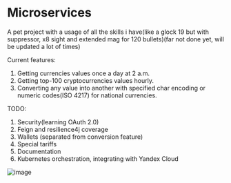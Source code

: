 # Microservices
A pet project with a usage of all the skills i have(like a glock 19 but with suppressor, x8 sight and extended mag for 120 bullets)(far not done yet, will be updated a lot of times)

Current features:
1. Getting currencies values once a day at 2 a.m.
2. Getting top-100 cryptocurrencies values hourly.
3. Converting any value into another with specified char encoding or numeric codes(ISO 4217) for national currencies.

TODO:
1. Security(learning OAuth 2.0)
2. Feign and resilience4j coverage
3. Wallets (separated from conversion feature)
4. Special tariffs
5. Documentation
6. Kubernetes orchestration, integrating with Yandex Cloud


![image](https://user-images.githubusercontent.com/89610640/210271793-dc81f3ba-9e11-48d8-999f-85f1515c0bc3.png)
